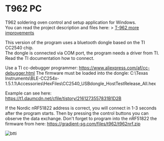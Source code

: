 # T962 PC
T962 soldering oven control and setup application for Windows.  
You can read the project description and files here: > [T-962 more improvements](https://en.gradient-sg.com/t962/)  

This version of the program uses a bluetooth dongle based on the TI CC2540 chip.   
The dongle is connected via COM port, the program needs a driver from TI.   
Read the TI documentation how to connect. 

Use a TI cc-debugger programmer: https://www.aliexpress.com/af/cc-debugger.html
The firmware must be loaded into the dongle: 
C:\Texas Instruments\BLE-CC254x-1.5.1.1\Accessories\HexFiles\CC2540_USBdongle_HostTestRelease_All.hex

Example can see here: https://t1.daumcdn.net/cfile/tistory/2161273557831B1D2B

If the Nordic nRF51822 address is correct, you will connect in 1-3 seconds after the program starts. 
Then by pressing the control buttons you can observe the data exchange. Don't forget to program into the nRF51822 the firmware from here: https://gradient-sg.com/files/t962/t962nrf.zip

![btti](https://user-images.githubusercontent.com/13213368/204974861-2c580c05-f971-4465-b607-1317d8a4c34f.png)